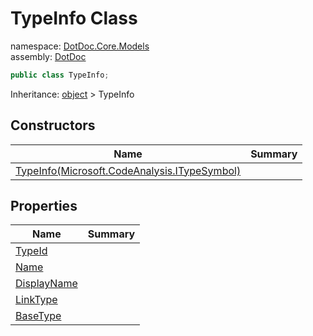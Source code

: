 ﻿# TypeInfo Class

namespace: [DotDoc\.Core\.Models](../DotDoc.Core.Models.md)<br />
assembly: [DotDoc](../../DotDoc.md)



```csharp
public class TypeInfo;
```

Inheritance: [object](https://docs.microsoft.com/ja-jp/dotnet/api/System.Object) > TypeInfo

## Constructors

| Name | Summary |
|------|---------|
| [TypeInfo\(Microsoft\.CodeAnalysis\.ITypeSymbol\)](./TypeInfo/$ctor.md) |  |

## Properties

| Name | Summary |
|------|---------|
| [TypeId](./TypeInfo/TypeId.md) |  |
| [Name](./TypeInfo/Name.md) |  |
| [DisplayName](./TypeInfo/DisplayName.md) |  |
| [LinkType](./TypeInfo/LinkType.md) |  |
| [BaseType](./TypeInfo/BaseType.md) |  |

